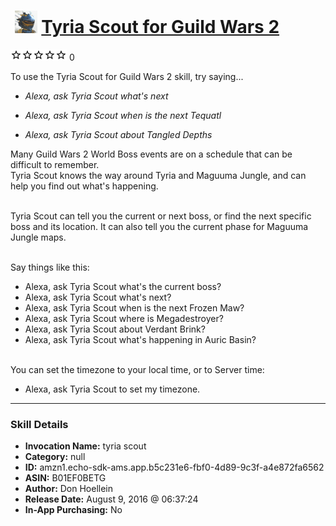 # &nbsp;<img src="skill_icon" alt="Tyria Scout for Guild Wars 2 icon" width="36"> [Tyria Scout for Guild Wars 2](http://alexa.amazon.com/#skills/amzn1.echo-sdk-ams.app.b5c231e6-fbf0-4d89-9c3f-a4e872fa6562)
![0 stars](../../images/ic_star_border_black_18dp_1x.png)![0 stars](../../images/ic_star_border_black_18dp_1x.png)![0 stars](../../images/ic_star_border_black_18dp_1x.png)![0 stars](../../images/ic_star_border_black_18dp_1x.png)![0 stars](../../images/ic_star_border_black_18dp_1x.png) 0

To use the Tyria Scout for Guild Wars 2 skill, try saying...

* *Alexa, ask Tyria Scout what's next*

* *Alexa, ask Tyria Scout when is the next Tequatl*

* *Alexa, ask Tyria Scout about Tangled Depths*

Many Guild Wars 2 World Boss events are on a schedule that can be difficult to remember.  
Tyria Scout knows the way around Tyria and Maguuma Jungle, and can help you find out what's happening.<br><br>

Tyria Scout can tell you the current or next boss, or find the next specific boss and its location.  It can also tell you the current phase for Maguuma Jungle maps.<br><br>

Say things like this:<br>
- Alexa, ask Tyria Scout what's the current boss?<br>
- Alexa, ask Tyria Scout what's next?<br>
- Alexa, ask Tyria Scout when is the next Frozen Maw?<br>
- Alexa, ask Tyria Scout where is Megadestroyer?<br>
- Alexa, ask Tyria Scout about Verdant Brink?<br>
- Alexa, ask Tyria Scout what's happening in Auric Basin?<br><br>


You can set the timezone to your local time, or to Server time:<br>
- Alexa, ask Tyria Scout to set my timezone.<br>

***

### Skill Details

* **Invocation Name:** tyria scout
* **Category:** null
* **ID:** amzn1.echo-sdk-ams.app.b5c231e6-fbf0-4d89-9c3f-a4e872fa6562
* **ASIN:** B01EF0BETG
* **Author:** Don Hoellein
* **Release Date:** August 9, 2016 @ 06:37:24
* **In-App Purchasing:** No
